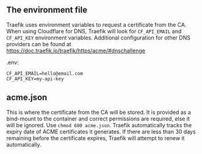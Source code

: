 ## The environment file

Traefik uses environment variables to request a certificate from the CA. When using Cloudflare for DNS, Traefik will look for `CF_API_EMAIL` and `CF_API_KEY` environment variables. Additional configuration for other DNS providers can be found at https://doc.traefik.io/traefik/https/acme/#dnschallenge

.env:

```
CF_API_EMAIL=hello@email.com
CF_API_KEY=my-api-key
```

## acme.json

This is where the certificate from the CA will be stored. It is provided as a bind-mount to the container and correct permissions are required, else it will be ignored. Use `chmod 600 acme.json`. Traefik automatically tracks the expiry date of ACME certificates it generates.  If there are less than 30 days remaining before the certificate expires, Traefik will attempt to renew it automatically.
